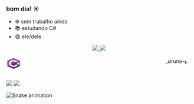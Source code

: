 ### bom dia! ☀️

- ⚙️ sem trabalho ainda
- 📚 estudando C#
- 😄 ele/dele
<div align="center">
  <a href="https://github.com/grsilv">
  <img height="180em" src="https://github-readme-stats.vercel.app/api?username=grsilv&show_icons=true&theme=dark&include_all_commits=true&count_private=true"/>
  <img height="180em" src="https://github-readme-stats.vercel.app/api/top-langs/?username=grsilv&layout=compact&langs_count=7&theme=dark"/>
</div>
  
  <div style="display: inline_block"><br>
  <img align="center" alt="Gui-Csharp" height="30" width="40" src="https://raw.githubusercontent.com/devicons/devicon/master/icons/csharp/csharp-original.svg">
  <img align="right" alt="Bruno-pic" height="150" style="border-radius:50px;" src="https://64.media.tumblr.com/78b103315bdb0a0706995885e1c6ed5c/0028c3c0681db4ed-1d/s1280x1920/86363ab25963e8db2e421e0557e2ca84ff123ab0.png">
</div>
  
 ##
  
  <div>
    <a href="https://www.linkedin.com/in/rafaella-ballerini-45875016a" target="_blank"><img src="https://img.shields.io/badge/LinkedIn-0077B5?style=for-the-badge&logo=linkedin&logoColor=white" target="_blank"></a> 
  <a href = "contatogrsilva@gmail.com"><img src="https://img.shields.io/badge/Gmail-D14836?style=for-the-badge&logo=gmail&logoColor=white" target="_blank"></a>
  </div>
  
  ![Snake animation](https://github.com/grsilv/grsilv/blob/output/github-contribution-grid-snake.svg)
  

